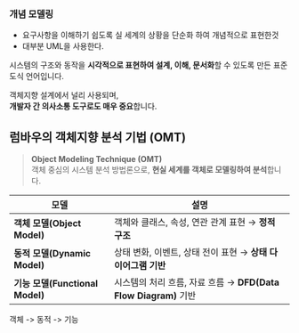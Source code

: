 
### 개념 모델링
- 요구사항을 이해하기 쉽도록 실 세계의 상황을 단순화 하여 개념적으로 표현한것
- 대부분 UML을 사용한다.


시스템의 구조와 동작을 **시각적으로 표현하여 설계, 이해, 문서화**할 수 있도록 만든 표준 도식 언어입니다.

객체지향 설계에서 널리 사용되며,  
**개발자 간 의사소통 도구로도 매우 중요**합니다.


## 럼바우의 객체지향 분석 기법 (OMT)

> **Object Modeling Technique (OMT)**  
> 객체 중심의 시스템 분석 방법론으로, **현실 세계를 객체로 모델링하여 분석**합니다.

|모델|설명|
|---|---|
|**객체 모델(Object Model)**|객체와 클래스, 속성, 연관 관계 표현 → **정적 구조**|
|**동적 모델(Dynamic Model)**|상태 변화, 이벤트, 상태 전이 표현 → **상태 다이어그램 기반**|
|**기능 모델(Functional Model)**|시스템의 처리 흐름, 자료 흐름 → **DFD(Data Flow Diagram)** 기반|
객체 -> 동적 -> 기능